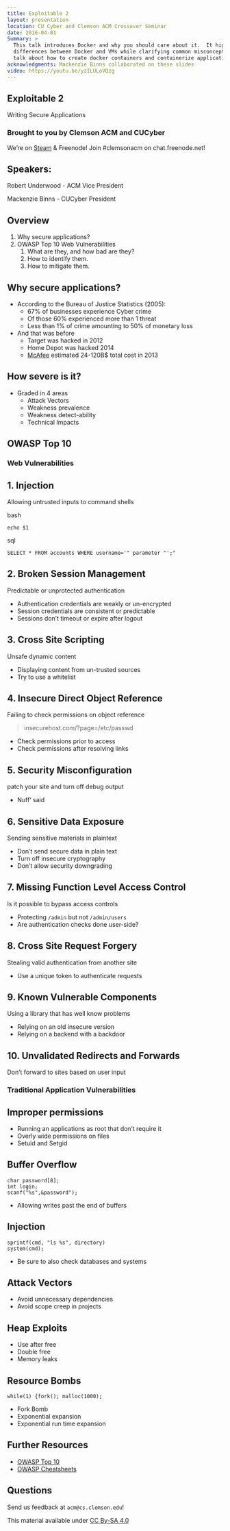 ```yaml
---
title: Exploitable 2
layout: presentation
location: CU Cyber and Clemson ACM Crossover Seminar
date: 2016-04-01
Summary: >
  This talk introduces Docker and why you should care about it.  It highlights
  differences between Docker and VMs while clarifying common misconceptions.  I
  talk about how to create docker containers and containerize applications.
acknowledgments: Mackenzie Binns collaborated on these slides
video: https://youtu.be/yzILULoVQzg
---
```

<section id="exploitable-2" class="title-slide slide level1">
<h1>Exploitable 2</h1>
<p>Writing Secure Applications</p>
</section>

<section>
<section id="brought-to-you-by-clemson-acm-and-cucyber" class="title-slide slide level1">
<h1>Brought to you by Clemson ACM and CUCyber</h1>
<p>We’re on <a href="http://steamcommunity.com/groups/clemsonacm">Steam</a> &amp; Freenode! Join #clemsonacm on chat.freenode.net!</p>
</section>
<section id="speakers" class="slide level2">
<h2>Speakers:</h2>
<p>Robert Underwood - ACM Vice President</p>
<p>Mackenzie Binns - CUCyber President</p>
</section></section>
<section id="overview" class="title-slide slide level1">
<h1>Overview</h1>
<ol type="1">
<li>Why secure applications?</li>
<li>OWASP Top 10 Web Vulnerabilities
<ol type="1">
<li>What are they, and how bad are they?</li>
<li>How to identify them.</li>
<li>How to mitigate them.</li>
</ol></li>
</ol>
</section>

<section id="why-secure-applications" class="title-slide slide level1">
<h1>Why secure applications?</h1>
<ul>
<li>According to the Bureau of Justice Statistics (2005):
<ul>
<li>67% of businesses experience Cyber crime</li>
<li>Of those 60% experienced more than 1 threat</li>
<li>Less than 1% of crime amounting to 50% of monetary loss</li>
</ul></li>
<li>And that was before
<ul>
<li>Target was hacked in 2012</li>
<li>Home Depot was hacked 2014</li>
<li><a href="http://www.mcafee.com/us/resources/reports/rp-economic-impact-cybercrime.pdf">McAfee</a> estimated 24-120B$ total cost in 2013</li>
</ul></li>
</ul>
</section>

<section id="how-severe-is-it" class="title-slide slide level1">
<h1>How severe is it?</h1>
<ul>
<li>Graded in 4 areas
<ul>
<li>Attack Vectors</li>
<li>Weakness prevalence</li>
<li>Weakness detect-ability</li>
<li>Technical Impacts</li>
</ul></li>
</ul>
</section>

<section id="owasp-top-10" class="title-slide slide level1">
<h1>OWASP Top 10</h1>

</section>

<section>
<section id="web-vulnerabilities" class="title-slide slide level1">
<h1>Web Vulnerabilities</h1>

</section>
<section id="injection" class="slide level2">
<h2>1. Injection</h2>
<p>Allowing untrusted inputs to command shells</p>
<p>bash</p>
<pre><code>echo $1</code></pre>
<p>sql</p>
<pre><code>SELECT * FROM accounts WHERE username=&#39;&quot; parameter &quot;&#39;;&quot;</code></pre>
</section>
<section id="broken-session-management" class="slide level2">
<h2>2. Broken Session Management</h2>
<p>Predictable or unprotected authentication</p>
<ul>
<li>Authentication credentials are weakly or un-encrypted</li>
<li>Session credentials are consistent or predictable</li>
<li>Sessions don’t timeout or expire after logout</li>
</ul>
</section>
<section id="cross-site-scripting" class="slide level2">
<h2>3. Cross Site Scripting</h2>
<p>Unsafe dynamic content</p>
<ul>
<li>Displaying content from un-trusted sources</li>
<li>Try to use a whitelist</li>
</ul>
</section>
<section id="insecure-direct-object-reference" class="slide level2">
<h2>4. Insecure Direct Object Reference</h2>
<p>Failing to check permissions on object reference</p>
<blockquote>
<p>insecurehost.com/?page=/etc/passwd</p>
</blockquote>
<ul>
<li>Check permissions prior to access</li>
<li>Check permissions after resolving links</li>
</ul>
</section>
<section id="security-misconfiguration" class="slide level2">
<h2>5. Security Misconfiguration</h2>
<p>patch your site and turn off debug output</p>
<ul>
<li>Nuff’ said</li>
</ul>
</section>
<section id="sensitive-data-exposure" class="slide level2">
<h2>6. Sensitive Data Exposure</h2>
<p>Sending sensitive materials in plaintext</p>
<ul>
<li>Don’t send secure data in plain text</li>
<li>Turn off insecure cryptography</li>
<li>Don’t allow security downgrading</li>
</ul>
</section>
<section id="missing-function-level-access-control" class="slide level2">
<h2>7. Missing Function Level Access Control</h2>
<p>Is it possible to bypass access controls</p>
<ul>
<li>Protecting <code>/admin</code> but not <code>/admin/users</code></li>
<li>Are authentication checks done user-side?</li>
</ul>
</section>
<section id="cross-site-request-forgery" class="slide level2">
<h2>8. Cross Site Request Forgery</h2>
<p>Stealing valid authentication from another site</p>
<ul>
<li>Use a unique token to authenticate requests</li>
</ul>
</section>
<section id="known-vulnerable-components" class="slide level2">
<h2>9. Known Vulnerable Components</h2>
<p>Using a library that has well know problems</p>
<ul>
<li>Relying on an old insecure version</li>
<li>Relying on a backend with a backdoor</li>
</ul>
</section>
<section id="unvalidated-redirects-and-forwards" class="slide level2">
<h2>10. Unvalidated Redirects and Forwards</h2>
<p>Don’t forward to sites based on user input</p>
</section></section>
<section>
<section id="traditional-application-vulnerabilities" class="title-slide slide level1">
<h1>Traditional Application Vulnerabilities</h1>

</section>
<section id="improper-permissions" class="slide level2">
<h2>Improper permissions</h2>
<ul>
<li>Running an applications as root that don’t require it</li>
<li>Overly wide permissions on files</li>
<li>Setuid and Setgid</li>
</ul>
</section>
<section id="buffer-overflow" class="slide level2">
<h2>Buffer Overflow</h2>
<pre><code>char password[8];
int login;
scanf(&quot;%s&quot;,&amp;password&quot;);</code></pre>
<ul>
<li>Allowing writes past the end of buffers</li>
</ul>
</section>
<section id="injection-1" class="slide level2">
<h2>Injection</h2>
<pre><code>sprintf(cmd, &quot;ls %s&quot;, directory)
system(cmd);</code></pre>
<ul>
<li>Be sure to also check databases and systems</li>
</ul>
</section>
<section id="attack-vectors" class="slide level2">
<h2>Attack Vectors</h2>
<ul>
<li>Avoid unnecessary dependencies</li>
<li>Avoid scope creep in projects</li>
</ul>
</section>
<section id="heap-exploits" class="slide level2">
<h2>Heap Exploits</h2>
<ul>
<li>Use after free</li>
<li>Double free</li>
<li>Memory leaks</li>
</ul>
</section>
<section id="resource-bombs" class="slide level2">
<h2>Resource Bombs</h2>
<pre><code>while(1) {fork(); malloc(1000);</code></pre>
<ul>
<li>Fork Bomb</li>
<li>Exponential expansion</li>
<li>Exponential run time expansion</li>
</ul>
</section></section>
<section id="further-resources" class="title-slide slide level1">
<h1>Further Resources</h1>
<ul>
<li><a href="http://owasptop10.googlecode.com/files/OWASP%20Top%2010%20-%202013.pdf">OWASP Top 10</a></li>
<li><a href="https://www.owasp.org/images/9/9a/OWASP_Cheatsheets_Book.pdf">OWASP Cheatsheets</a></li>
</ul>
</section>

<section id="questions" class="title-slide slide level1">
<h1>Questions</h1>
<p>Send us feedback at <code>acm@cs.clemson.edu</code>!</p>
<p>This material available under <a href="http://creativecommons.org/licenses/by-sa/4.0/">CC By-SA 4.0</a></p>
</section>
